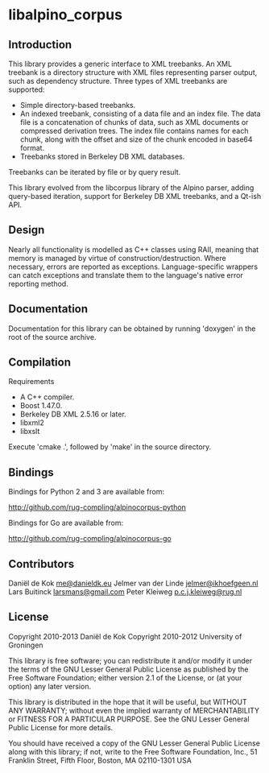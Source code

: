 # libalpino_corpus

## Introduction

This library provides a generic interface to XML treebanks. An XML
treebank is a directory structure with XML files representing parser
output, such as dependency structure. Three types of XML treebanks
are supported:

* Simple directory-based treebanks.
* An indexed treebank, consisting of a data file and an index file.
  The data file is a concatenation of chunks of data, such as XML
  documents or compressed derivation trees. The index file contains
  names for each chunk, along with the offset and size of the chunk
  encoded in base64 format.
* Treebanks stored in Berkeley DB XML databases.

Treebanks can be iterated by file or by query result.

This library evolved from the libcorpus library of the Alpino parser,
adding query-based iteration, support for Berkeley DB XML treebanks,
and a Qt-ish API.

## Design

Nearly all functionality is modelled as C++ classes using RAII, meaning
that memory is managed by virtue of construction/destruction. Where
necessary, errors are reported as exceptions. Language-specific wrappers
can catch exceptions and translate them to the language's native error
reporting method.

## Documentation

Documentation for this library can be obtained by running 'doxygen' in
the root of the source archive.

## Compilation

Requirements

- A C++ compiler.
- Boost 1.47.0.
- Berkeley DB XML 2.5.16 or later.
- libxml2
- libxslt

Execute 'cmake .', followed by 'make' in the source directory.

## Bindings

Bindings for Python 2 and 3 are available from:

http://github.com/rug-compling/alpinocorpus-python

Bindings for Go are available from:

http://github.com/rug-compling/alpinocorpus-go


## Contributors

Daniël de Kok <me@danieldk.eu>
Jelmer van der Linde <jelmer@ikhoefgeen.nl>
Lars Buitinck <larsmans@gmail.com>
Peter Kleiweg <p.c.j.kleiweg@rug.nl>

## License

Copyright 2010-2013 Daniël de Kok
Copyright 2010-2012 University of Groningen

This library is free software; you can redistribute it and/or
modify it under the terms of the GNU Lesser General Public
License as published by the Free Software Foundation; either
version 2.1 of the License, or (at your option) any later version.

This library is distributed in the hope that it will be useful,
but WITHOUT ANY WARRANTY; without even the implied warranty of
MERCHANTABILITY or FITNESS FOR A PARTICULAR PURPOSE.  See the GNU
Lesser General Public License for more details.

You should have received a copy of the GNU Lesser General Public
License along with this library; if not, write to the 
Free Software Foundation, Inc.,  51 Franklin Street, Fifth Floor,
Boston, MA  02110-1301  USA
